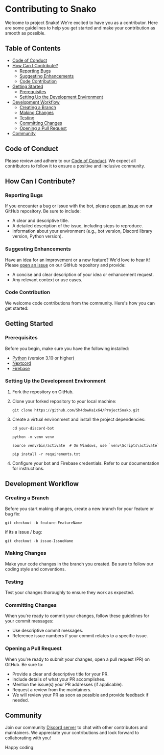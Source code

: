 # Contributing to Snako

Welcome to project Snako! We're excited to have you as a contributor. Here are some guidelines to help you get started and make your contribution as smooth as possible.

## Table of Contents
- [Code of Conduct](#code-of-conduct)
- [How Can I Contribute?](#how-can-i-contribute)
  - [Reporting Bugs](#reporting-bugs)
  - [Suggesting Enhancements](#suggesting-enhancements)
  - [Code Contribution](#code-contribution)
- [Getting Started](#getting-started)
  - [Prerequisites](#prerequisites)
  - [Setting Up the Development Environment](#setting-up-the-development-environment)
- [Development Workflow](#development-workflow)
  - [Creating a Branch](#creating-a-branch)
  - [Making Changes](#making-changes)
  - [Testing](#testing)
  - [Committing Changes](#committing-changes)
  - [Opening a Pull Request](#opening-a-pull-request)
- [Community](#community)

## Code of Conduct

Please review and adhere to our [Code of Conduct](CODE_OF_CONDUCT.md). We expect all contributors to follow it to ensure a positive and inclusive community.

## How Can I Contribute?

### Reporting Bugs

If you encounter a bug or issue with the bot, please [open an issue](https://github.com/your-username/your-discord-bot/issues/new) on our GitHub repository. Be sure to include:

- A clear and descriptive title.
- A detailed description of the issue, including steps to reproduce.
- Information about your environment (e.g., bot version, Discord library version, Python version).

### Suggesting Enhancements

Have an idea for an improvement or a new feature? We'd love to hear it! Please [open an issue](https://github.com/Sh4dowKaix64/ProjectSnako/issues/new) on our GitHub repository and provide:

- A concise and clear description of your idea or enhancement request.
- Any relevant context or use cases.

### Code Contribution

We welcome code contributions from the community. Here's how you can get started:

## Getting Started

### Prerequisites

Before you begin, make sure you have the following installed:

- [Python](https://www.python.org/downloads/) (version 3.10 or higher)
- [Nextcord](https://nextcord.readthedocs.io/en/latest/)
- [Firebase](https://firebase.google.com/docs/admin/setup)

### Setting Up the Development Environment

1. Fork the repository on GitHub.

2. Clone your forked repository to your local machine:
    ```shell
    git clone https://github.com/Sh4dowKaix64/ProjectSnako.git
    ```
3. Create a virtual environment and install the project dependencies:

    ```shell 
    cd your-discord-bot
    ```
    ```shell 
    python -m venv venv
    ```
    ```shell 
    source venv/bin/activate  # On Windows, use `venv\Scripts\activate`
    ```
    ```shell 
    pip install -r requirements.txt
    ```

4. Configure your bot and Firebase credentials. Refer to our documentation for instructions.
## Development Workflow
### Creating a Branch
Before you start making changes, create a new branch for your feature or bug fix:

```shell
git checkout -b feature-FeatureName
```
if its a issue / bug:
```shell
git checkout -b issue-IssueName
```

### Making Changes
Make your code changes in the branch you created. Be sure to follow our coding style and conventions.

### Testing
Test your changes thoroughly to ensure they work as expected.

### Committing Changes
When you're ready to commit your changes, follow these guidelines for your commit messages:

- Use descriptive commit messages.
- Reference issue numbers if your commit relates to a specific issue.

### Opening a Pull Request
When you're ready to submit your changes, open a pull request (PR) on GitHub. Be sure to:

- Provide a clear and descriptive title for your PR.
- Include details of what your PR accomplishes.
- Mention the issue(s) your PR addresses (if applicable).
- Request a review from the maintainers.
- We will review your PR as soon as possible and provide feedback if needed.

## Community
Join our community [Discord server](https://discord.gg/ktB7VZxy) to chat with other contributors and maintainers. We appreciate your contributions and look forward to collaborating with you!

Happy coding